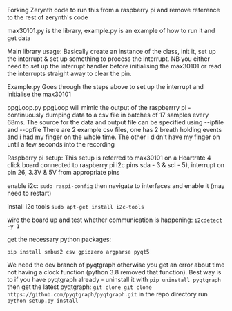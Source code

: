 Forking Zerynth code to run this from a raspberry pi and remove reference to the rest of zerynth's code

max30101.py is the library, example.py is an example of how to run it and get data

Main library usage:
Basically create an instance of the class, init it, set up the interrupt & set up something to process the interrupt. 
NB you either  need to set up the interrupt handler before initialising the max30101 or read the interrupts straight away to clear the pin. 


Example.py 
Goes through the steps above to set up the interrupt and initialise the max30101


ppgLoop.py
ppgLoop will mimic the output of the raspberrry pi - continuously dumping data to a csv file in batches of 17 samples every 68ms. The source for the data and output file can be specified using --ipfile and --opfile
There are 2 example csv files, one has 2 breath holding events and i had my finger on the whole time. The other i didn't have my finger on until a few seconds into the recording






Raspberry pi setup:
This setup is referred to max30101 on a Heartrate 4 click board  connected to raspberry pi i2c pins sda - 3 & scl - 5), interrupt on pin 26,  3.3V & 5V from appropriate pins

enable i2c:
`sudo raspi-config`
then navigate to interfaces and enable it (may need to restart)

install i2c tools
`sudo apt-get install i2c-tools`

wire the board up and test whether communication is happening:
`i2cdetect -y 1`

get the necessary python packages:

`pip install smbus2 csv gpiozero argparse pyqt5`

We need the dev branch of pyqtgraph otherwise you get an error about time not having a clock function (python 3.8 removed that function). Best way is to
if you have pyqtgraph already - uninstall it   with 
`pip uninstall pyqtgraph`
then get the latest pyqtgraph:
`git clone git clone https://github.com/pyqtgraph/pyqtgraph.git`
in the repo directory run 
`python setup.py install`

 
